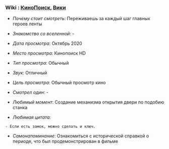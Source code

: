 ### Wiki : [КиноПоиск](https://www.kinopoisk.ru/film/1055528/), [Вики](https://ru.wikipedia.org/wiki/%D0%9F%D0%BE%D0%B1%D0%B5%D0%B3_%D0%B8%D0%B7_%D0%9F%D1%80%D0%B5%D1%82%D0%BE%D1%80%D0%B8%D0%B8)

* *Почему стоит смотреть*: Переживаешь за каждый шаг главных героев ленты

* *Знакомство со вселенной*: -
* *Дата просмотра*: Октябрь 2020
* *Место просмотра*: Кинопоиск HD
* *Тип просмотра*: Обычный
* *Звук*: Отличный
* *Цель просмотра*: Обычный просмотр кино
* *Смотрел один*: -
* *Любимый момент*: Создание механизма открытия двери по подобию станка
* *Любимая цитата*:
```
- Если есть замок, можно сделать и ключ.
```
* *Самонапоминание*: Ознакомиться с исторической справкой о периоде, что был продемонстрирован в фильме
